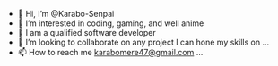 - 👋 Hi, I’m @Karabo-Senpai
- 👀 I’m interested in coding, gaming, and well anime
- 🌱 I am a qualified software developer
- 💞️ I’m looking to collaborate on any project I can hone my skills on ...
- 📫 How to reach me karabomere47@gmail.com ...

<!---
Karabo-Senpai/Karabo-Senpai is a ✨ special ✨ repository because its `README.md` (this file) appears on your GitHub profile.
You can click the Preview link to take a look at your changes.
--->
